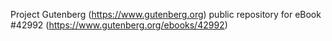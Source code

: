 Project Gutenberg (https://www.gutenberg.org) public repository for eBook #42992 (https://www.gutenberg.org/ebooks/42992)
